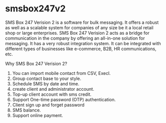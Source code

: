 # smsbox247v2
SMS Box 247 Verision 2 is a software for bulk messaging. It offers a robust as well as a scalable system for companies of any size be it a local retail shop or large enterprises. SMS Box 247 Verision 2 acts as a bridge for communication in the company by offering an all-in-one solution for messaging. It has a very robust integration system. It can be integrated with different types of businesses like e-commerce, B2B, HR communications, etc.

Why SMS Box 247 Verision 2?

1. You can import mobile contact from CSV, Execl.
2. Group contact base to your style.
3. Schedule SMS by date and time.
4. create client and administrator account.
5. Top-up client account with sms credit.
6. Support One-time password (OTP) authentication.
7. Client sign up and forget password
8. SMS balance. 
9. Support online payment.